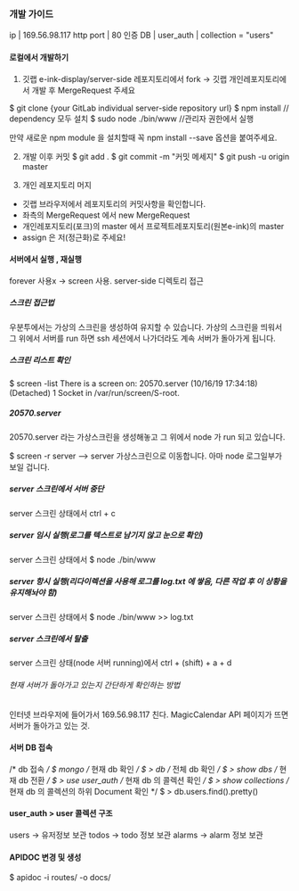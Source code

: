 ### 개발 가이드
ip          | 169.56.98.117
http port   | 80
인증 DB      | user_auth | collection = "users"

#### 로컬에서 개발하기
1. 깃랩 e-ink-display/server-side 레포지토리에서 fork -> 깃랩 개인레포지토리에서 개발 후 MergeRequest 주세요

$ git clone {your GitLab individual server-side repository url}
$ npm install // dependency 모두 설치
$ sudo node ./bin/www //관리자 권한에서 실행

만약 새로운 npm module 을 설치할때 꼭
npm install --save 옵션을 붙여주세요.

2. 개발 이후 커밋
$ git add .
$ git commit -m "커밋 메세지"
$ git push -u origin master

3. 개인 레포지토리 머지
- 깃랩 브라우저에서 레포지토리의 커밋사항을 확인합니다.
- 좌측의 MergeRequest 에서 new MergeRequest
- 개인레포지토리(포크)의 master 에서 프로젝트레포지토리(원본e-ink)의 master
- assign 은 저(정근화)로 주세요!

#### 서버에서 실행 , 재실행
forever 사용x -> screen 사용.
server-side 디렉토리 접근

##### 스크린 접근법
우분투에서는 가상의 스크린을 생성하여 유지할 수 있습니다.
가상의 스크린을 띄워서 그 위에서 서버를 run 하면
ssh 세션에서 나가더라도 계속 서버가 돌아가게 됩니다.

##### 스크린 리스트 확인
$ screen -list
There is a screen on:
	20570.server	(10/16/19 17:34:18)	(Detached)
1 Socket in /var/run/screen/S-root.

##### 20570.server
20570.server 라는 가상스크린을 생성해놓고 그 위에서 node 가 run 되고 있습니다.

$ screen -r server
--> server 가상스크린으로 이동합니다. 아마 node 로그일부가 보일 겁니다.

##### server 스크린에서 서버 중단
server 스크린 상태에서 ctrl + c

##### server 임시 실행(로그를 텍스트로 남기지 않고 눈으로 확인)
server 스크린 상태에서
$ node ./bin/www

##### server 항시 실행(리다이렉션을 사용해 로그를 log.txt 에 쌓음, 다른 작업 후 이 상황을 유지해놔야 함)
server 스크린 상태에서
$ node ./bin/www >> log.txt

##### server 스크린에서 탈출
server 스크린 상태(node 서버 running)에서 ctrl + (shift) + a + d

###### 현재 서버가 돌아가고 있는지 간단하게 확인하는 방법
인터넷 브라우저에 들어가서 169.56.98.117 친다.
MagicCalendar API 페이지가 뜨면 서버가 돌아가고 있는 것.

#### 서버 DB 접속
/* db 접속 */
$ mongo
/* 현재 db 확인 */
$ > db
/* 전체 db 확인 */
$ > show dbs
/* 현재 db 전환 */
$ > use user_auth
/* 현재 db 의 콜렉션 확인 */
$ > show collections
/* 현재 db 의 콜렉션의 하위 Document 확인 */
$ > db.users.find().pretty()

#### user_auth > user 콜렉션 구조
users -> 유저정보 보관
todos -> todo 정보 보관
alarms -> alarm 정보 보관

#### APIDOC 변경 및 생성
$ apidoc -i routes/ -o docs/